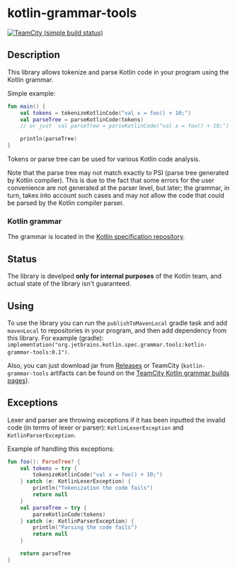 # kotlin-grammar-tools

[![TeamCity (simple build status)](https://img.shields.io/teamcity/https/teamcity.jetbrains.com/e/Kotlin_Spec_GrammarMaster.svg?style=flat)](https://teamcity.jetbrains.com/viewType.html?buildTypeId=Kotlin_Spec_GrammarMaster&branch_Kotlin_dev=%3Cdefault%3E&tab=buildTypeStatusDiv)

## Description

This library allows tokenize and parse Kotlin code in your program using the Kotlin grammar.

Simple example:
```kotlin
fun main() {
    val tokens = tokenizeKotlinCode("val x = foo() + 10;")
    val parseTree = parseKotlinCode(tokens)
    // or just `val parseTree = parseKotlinCode("val x = foo() + 10;")`

    println(parseTree)
}
```

Tokens or parse tree can be used for various Kotlin code analysis.

Note that the parse tree may not match exactly to PSI (parse tree generated by Kotlin compiler).
This is due to the fact that some errors for the user convenience are not generated at the parser level, but later; the grammar, in turn, takes into account such cases and may not allow the code that could be parsed by the Kotlin compiler parser.

### Kotlin grammar

The grammar is located in the [Kotlin specification repository](https://github.com/JetBrains/kotlin-spec/tree/master/grammar).

## Status

The library is develped **only for internal purposes** of the Kotlin team, and actual state of the library isn't guaranteed.

## Using

To use the library you can run the `publishToMavenLocal` gradle task and add `mavenLocal` to repositories in your program, and then add dependency from this library. For example (gradle): `implementation("org.jetbrains.kotlin.spec.grammar.tools:kotlin-grammar-tools:0.1")`.

Also, you can just download jar from [Releases](https://github.com/Kotlin/kotlin-grammar-tools/releases) or TeamCity (`kotlin-grammar-tools` artifacts can be found on the [TeamCity Kotlin grammar builds pages](https://teamcity.jetbrains.com/viewType.html?buildTypeId=Kotlin_Spec_GrammarMaster)).

## Exceptions

Lexer and parser are throwing exceptions if it has been inputted the invalid code (in terms of lexer or parser): `KotlinLexerException` and `KotlinParserException`.

Example of handling this exceptions:
```kotlin
fun foo(): ParseTree? {
    val tokens = try {
        tokenizeKotlinCode("val x = foo() + 10;")
    } catch (e: KotlinLexerException) {
        println("Tokenization the code fails")
        return null
    }
    val parseTree = try {
        parseKotlinCode(tokens)
    } catch (e: KotlinParserException) {
        println("Parsing the code fails")
        return null
    }

    return parseTree
}
```
